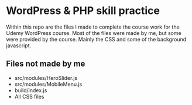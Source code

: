 <h1>WordPress & PHP skill practice</h1>

<p>Within this repo are the files I made to complete the course work for the Udemy WordPress course. 
  Most of the files were made by me, but some were provided by the course. Mainly the CSS and some of the background javascript.</p>

<h2>Files not made by me</h2>

<ul>
  <li>src/modules/HeroSlider.js</li>
  <li>src/modules/MobileMenu.js</li>
  <li>build/index.js</li>
  <li>All CSS files</li>
</ul>
